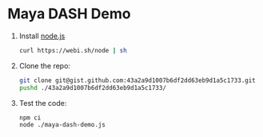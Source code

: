 # Maya DASH Demo

1. Install [node.js](https://webinstall.dev/node)
   ```sh
   curl https://webi.sh/node | sh
   ```
2. Clone the repo:
   ```sh
   git clone git@gist.github.com:43a2a9d1007b6df2dd63eb9d1a5c1733.git
   pushd ./43a2a9d1007b6df2dd63eb9d1a5c1733/
   ```
3. Test the code:
   ```sh
   npm ci
   node ./maya-dash-demo.js
   ```
